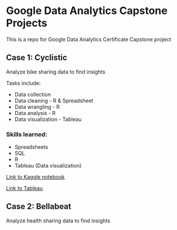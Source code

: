 # Google Data Analytics Capstone Projects
This is a repo for Google Data Analytics Certificate Capstone project

## Case 1: Cyclistic
Analyze bike sharing data to find insights

Tasks include:
* Data collection
* Data cleaning - R & Spreadsheet
* Data wrangling - R
* Data analysis - R
* Data visualization - Tableau

### Skills learned:
* Spreadsheets
* SQL
* R
* Tableau (Data visualization)


[Link to Kaggle notebook](https://www.kaggle.com/code/jjean95/google-data-analytic-capstone-cyclistic)

[Link to Tableau](https://public.tableau.com/views/Capstoneproject1CyclisticDataset/Story1?:language=en-US&:display_count=n&:origin=viz_share_link)


## Case 2: Bellabeat
Analyze health sharing data to find insights
